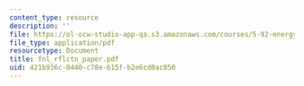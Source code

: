 ```yaml
---
content_type: resource
description: ''
file: https://ol-ocw-studio-app-qa.s3.amazonaws.com/courses/5-92-energy-environment-and-society-spring-2007/421b936c0440c78e615fb2e6cd0ac850_fnl_rflctn_paper.pdf
file_type: application/pdf
resourcetype: Document
title: fnl_rflctn_paper.pdf
uid: 421b936c-0440-c78e-615f-b2e6cd0ac850
---
```

